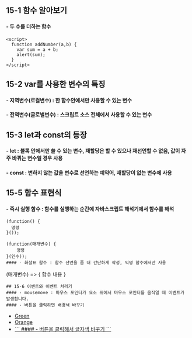 ## 15-1 함수 알아보기
#### - 두 수를 더하는 함수
```
<script>
  function addNumber(a,b) {
    var sum = a + b;
    alert(sum);
  }
</script>
```
## 15-2 var를 사용한 변수의 특징
#### - 지역변수(로컬변수) : 한 함수안에서만 사용할 수 있는 변수
#### - 전역변수(글로벌변수) : 스크립트 소스 전체에서 사용할 수 있는 변수
## 15-3 let과 const의 등장
#### - let : 블록 안에서만 쓸 수 있는 변수, 재할당은 할 수 있으나 재선언할 수 없음, 값이 자주 바뀌는 변수일 경우 사용
#### - const : 변하지 않는 값을 변수로 선언하는 예약어, 재할당이 없는 변수에 사용
## 15-5 함수 표현식
#### - 즉시 실행 함수 : 함수를 실행하는 순간에 자바스크립트 해석기에서 함수를 해석
```
(function() {
  명령
}());
```

```
(function(매개변수) {
    명령
}(인수));
#### - 화살표 함수 : 함수 선언을 좀 더 간단하게 작성, 익명 함수에서만 사용
```
(매개변수) => { 함수 내용 }
```
## 15-6 이벤트와 이벤트 처리기
#### - mousemove : 마우스 포인터가 요소 위에서 마우스 포인터를 움직일 때 이벤트가 발생합니다.
#### - 버튼을 클릭하면 배경색 바꾸기
```
<body>
  <ul>
    <li><a href="#" onclick="changeBg('green')">Green</a></li>
    <li><a href="#" onclick=changeBg('orange')">Orange</a></li>
      <li><a href="#" onclick="changeBg('purple')>Purple</a></li>
  </ul>
<div id="result"></div>

<script>
  function changeBg(color) {
    var result.style.backgroundColor = color;
  }
</script>
</body>
```
#### - 버튼을 클릭해서 글자색 바꾸기
```

 
